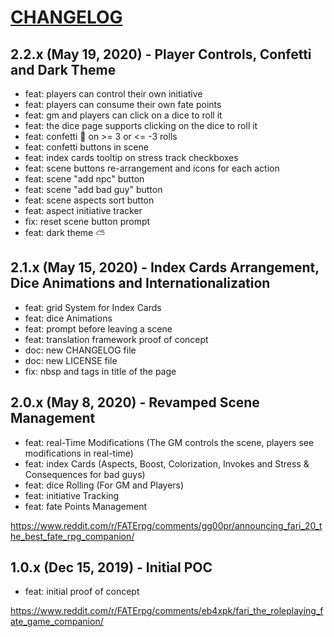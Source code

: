 # [CHANGELOG](https://github.com/fariapp/fari/blob/master/CHANGELOG.md)

## 2.2.x (May 19, 2020) - Player Controls, Confetti and Dark Theme

- feat: players can control their own initiative
- feat: players can consume their own fate points
- feat: gm and players can click on a dice to roll it
- feat: the dice page supports clicking on the dice to roll it
- feat: confetti 🎉 on >= 3 or <= -3 rolls
- feat: confetti buttons in scene
- feat: index cards tooltip on stress track checkboxes
- feat: scene buttons re-arrangement and icons for each action
- feat: scene "add npc" button
- feat: scene "add bad guy" button
- feat: scene aspects sort button
- feat: aspect initiative tracker
- fix: reset scene button prompt
- feat: dark theme ⛅️

## 2.1.x (May 15, 2020) - Index Cards Arrangement, Dice Animations and Internationalization

- feat: grid System for Index Cards
- feat: dice Animations
- feat: prompt before leaving a scene
- feat: translation framework proof of concept
- doc: new CHANGELOG file
- doc: new LICENSE file
- fix: nbsp and tags in title of the page

## 2.0.x (May 8, 2020) - Revamped Scene Management

- feat: real-Time Modifications (The GM controls the scene, players see modifications in real-time)
- feat: index Cards (Aspects, Boost, Colorization, Invokes and Stress & Consequences for bad guys)
- feat: dice Rolling (For GM and Players)
- feat: initiative Tracking
- feat: fate Points Management

https://www.reddit.com/r/FATErpg/comments/gg00pr/announcing_fari_20_the_best_fate_rpg_companion/

## 1.0.x (Dec 15, 2019) - Initial POC

- feat: initial proof of concept

https://www.reddit.com/r/FATErpg/comments/eb4xpk/fari_the_roleplaying_fate_game_companion/
